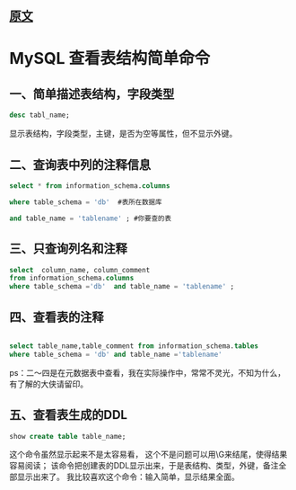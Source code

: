 

## [原文](https://blog.csdn.net/yageeart/article/details/7973381)

# MySQL 查看表结构简单命令

## 一、简单描述表结构，字段类型

```sql
desc tabl_name;
```

显示表结构，字段类型，主键，是否为空等属性，但不显示外键。


## 二、查询表中列的注释信息

```sql
select * from information_schema.columns

where table_schema = 'db'  #表所在数据库

and table_name = 'tablename' ; #你要查的表

```

## 三、只查询列名和注释
```sql
select  column_name, column_comment 
from information_schema.columns
where table_schema ='db'  and table_name = 'tablename' ;

```

## 四、查看表的注释

```sql

select table_name,table_comment from information_schema.tables  
where table_schema = 'db' and table_name ='tablename'

```

ps：二～四是在元数据表中查看，我在实际操作中，常常不灵光，不知为什么，有了解的大侠请留印。


## 五、查看表生成的DDL 

```sql
show create table table_name;

```

这个命令虽然显示起来不是太容易看， 这个不是问题可以用\G来结尾，使得结果容易阅读；
该命令把创建表的DDL显示出来，于是表结构、类型，外键，备注全部显示出来了。
我比较喜欢这个命令：输入简单，显示结果全面。